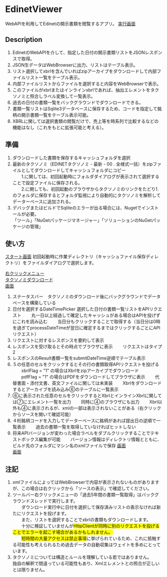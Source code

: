 ﻿# EdinetViewer

WebAPIを利用してEdinetの開示書類を閲覧するアプリ。
[実行画面](./images/DisclosureViewer.png)
## Description
1. EdinetのWebAPIを介して、指定した日付の開示書類リストをJSONレスポンスで取得。
2. JSON生データはWebBrowserに出力、リストはテーブル表示。
3. リスト選択してxbrlを含んでいればzipアーカイブをダウンロードして内部ファイルリスト一覧をテーブル表示。
4. 内部ファイルリストからファイルを選択すると内容をWebBrowserで表示。
5. このファイルがxbrlまたはインラインxbrlであれば、抽出エレメントをタクソノミと照合しラベル変換して一覧表示。
6. 過去の日付の書類一覧をバックグラウンドでダウンロードできる。
7. 書類一覧リストはSqlite3データベースに保存するため、コードを指定して銘柄の開示書類一覧をテーブル表示可能。
8. XBRLに関しては選択書類の閲覧だけで、売上等を時系列で比較するなどの機能はなし（これをもとに拡張可能と考える）。


## 準備
1. ダウンロードした書類を保存するキャッシュフォルダを選択 
2. 最新のタクソノミ（EDINETタクソノミ - 最新 - 00 . 全様式一括）をzipファイルとしてダウンロードしてキャッシュフォルダにコピー  
　　1.に関しては、初回起動時にフォルダダイアログが表示されて選択することで設定ファイルに保存される。  
　　2.に関しても、初回起動のブラウザからタクソノミのリンクをたどり1.のフォルダに保存するとフォルダ監視により自動的にタクソノミを解析してデーターベースに追加される。
3. デバッグまたはビルドでSqliteのエラーが出る場合には、Nugetでインストールが必要。  
    「ツール」「NuGetパッケージマネージャー」「ソリューションのNuGetパッケージの管理」 

## 使い方
[スタート画面](./images/001start.png)
初回起動時に作業ディレクトリ（キャッシュファイル保存ディレクトリ）をファイルダイアログで選択します。

[右クリックメニュー](./images/002.png)  
[タクソノミダウンロード](./images/003.png)  
[画面](./images/004.png)
1. ステータスバー　タクソノミのダウンロード後にバックグラウンドでデータベースを構築している
2. 日付を選択するDateTimePicker 選択した日付の書類一覧リストをAPIリクエスト
　　丸一日以上経過して確定したキャッシュがある場合はAPIを投げずにこれを読み込む
　　当日分もクリックすることで取得する（当日分は0時を過ぎてprocessDateTimeが翌日に確定するまではクリックするごとにAPIリクエスト）
3. リクエストに対するレスポンスを要約して表示
4. レスポンスを受け取るとその時点でブラウザに表示
　　リクエストはタイプ2
5. レスポンスのResult書類一覧をsubmitDateTime逆順でテーブル表示
6. ５の任意のセルをクリックするとその行の書類取得APIリクエストを投げる
　　xbrlFlag = "1" の場合はXbrlをzipアーカイブでダウンロード
　　pdfFlag = "1" の場合はPDFをダウンロードしてブラウザに表示
　　代替書面・添付文書、英文ファイルに関しては未実装
　　Xbrlをダウンロードするとアーカイブを読み込み⑥のテーブルに一覧表示
7. ⑥に表示された任意のセルをクリックするとXbrlとインラインXbrlに関しては⑦にエレメント一覧を出力
　　同時に④のブラウザにも出力
　　Xbrl以外も④に表示されるが、xmlの一部は表示されないことがある（右クリックからソースを開いて確認可能）
8. ４桁銘柄コードを入力してデーターベースに銘柄があれば提出日の逆順で一覧表示
　　過去の書類一覧を取得していなければヒットしない
9. 将来APIバージョンが変わった場合ラベルをダブルクリックすることでテキストボックス編集が可能
　　バージョン情報はディレクトリ情報とともに、ビルド先のフォルダにマシン名のxmlファイルで保存
[画面](./images/005.png)  
[画面](./images/006.png)  


## 注記

1. xmlファイルによってはWebBrowserで内容が表示されないものがありますが、この場合は右クリックから「ソースの表示」で確認してください。
2. ツールバー右クリックメニューの「過去5年間の書類一覧取得」はバックグラウンドスレッドで実行します。  
　　ダウンロード実行中に日付を選択して保存済みリストの表示なければ新たにリクエストを投げます。  
　　また、リストを選択することでxbrlの書類もダウンロードします。  
　　十分に検証していませんが<span style="background-color: #ffff00;">HttpClientが同時に別のリクエストを投げることでエラーを起こす場合があるかもしれません。</span>  
　　<span style="background-color: #ffff00;">短時間の大量アクセスは禁止事項</span>に挙げられているため、これに抵触する可能性も考えられるため過去データの自動収集はウェイトを多めにとっています。  
3. タクソノミについては構造とルールを理解している若ではありません。  
    独自の解釈で間違っている可能性もあり、Xmlエレメントとの照合が正しいとは限りません。
